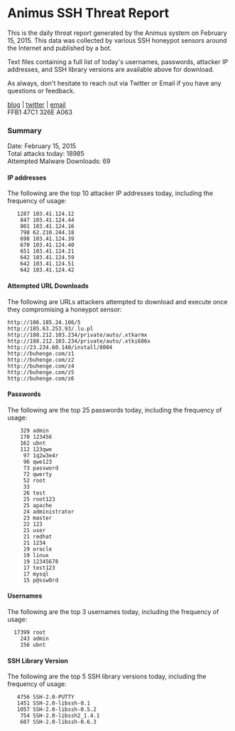 # Animus SSH Threat Report

This is the daily threat report generated by the Animus system on February 15, 2015. This data was collected by various SSH honeypot sensors around the Internet and published by a bot.  

Text files containing a full list of today's usernames, passwords, attacker IP addresses, and SSH library versions are available above for download.  

As always, don't hesitate to reach out via Twitter or Email if you have any questions or feedback.  

[blog](http://morris.guru) | [twitter](https://twitter.com/andrew___morris) | [email](mailto:andrew@morris.guru)  
FFB1 47C1 326E A063  

### Summary

Date: February 15, 2015  
Total attacks today: 18985  
Attempted Malware Downloads: 69 

#### IP addresses
The following are the top 10 attacker IP addresses today, including the frequency of usage:
```
   1287 103.41.124.12
    847 103.41.124.44
    801 103.41.124.16
    798 62.210.244.18
    698 103.41.124.39
    670 103.41.124.40
    651 103.41.124.21
    642 103.41.124.59
    642 103.41.124.51
    642 103.41.124.42
```

#### Attempted URL Downloads
The following are URLs attackers attempted to download and execute once they compromising a honeypot sensor:
```
http://106.185.24.106/5
http://185.63.253.93/.lu.pl
http://188.212.103.234/private/auto/.xtkarmx
http://188.212.103.234/private/auto/.xtki686x
http://23.234.60.140/install/8004
http://buhenge.com/z1
http://buhenge.com/z2
http://buhenge.com/z4
http://buhenge.com/z5
http://buhenge.com/z6
```

#### Passwords
The following are the top 25 passwords today, including the frequency of usage:
```
    329 admin
    170 123456
    162 ubnt
    112 123qwe
     97 1q2w3e4r
     96 qwe123
     73 password
     72 qwerty
     52 root
     33 
     26 test
     25 root123
     25 apache
     24 administrator
     23 master
     22 123
     21 user
     21 redhat
     21 1234
     19 oracle
     19 linux
     19 12345678
     17 test123
     17 mysql
     15 p@ssw0rd
```

#### Usernames
The following are the top 3 usernames today, including the frequency of usage:
```
  17399 root
    243 admin
    156 ubnt
```

#### SSH Library Version
The following are the top 5 SSH library versions today, including the frequency of usage:
```
   4756 SSH-2.0-PUTTY
   1451 SSH-2.0-libssh-0.1
   1057 SSH-2.0-libssh-0.5.2
    754 SSH-2.0-libssh2_1.4.1
    607 SSH-2.0-libssh-0.6.3
```
